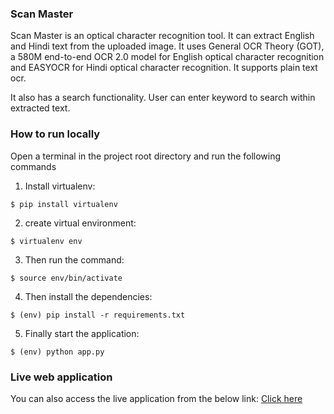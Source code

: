 ### Scan Master

Scan Master is an optical character recognition tool. It can extract English and Hindi text from the uploaded image. It uses General OCR Theory (GOT), a 580M end-to-end OCR 2.0 model for English optical character recognition and EASYOCR for Hindi optical character recognition. It supports plain text ocr.

It also has a search functionality. User can enter keyword to search within extracted text.

### How to run locally

Open a terminal in the project root directory and run the following commands

1. Install virtualenv:
```
$ pip install virtualenv
```

2. create virtual environment:
```
$ virtualenv env
```

3. Then run the command:
```
$ source env/bin/activate
```

4. Then install the dependencies:
```
$ (env) pip install -r requirements.txt
```

5. Finally start the application:
```
$ (env) python app.py
```

### Live web application
You can also access the live application from the below link:
[Click here]()